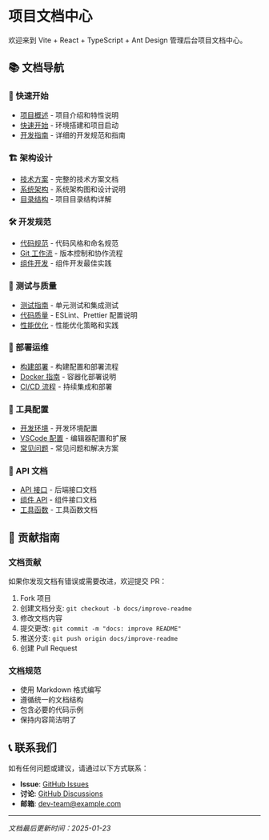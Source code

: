 # 项目文档中心

欢迎来到 Vite + React + TypeScript + Ant Design 管理后台项目文档中心。

## 📚 文档导航

### 🚀 快速开始
- [项目概述](./overview.md) - 项目介绍和特性说明
- [快速开始](./quick-start.md) - 环境搭建和项目启动
- [开发指南](./development-guide.md) - 详细的开发规范和指南

### 🏗️ 架构设计
- [技术方案](./technical-solution.md) - 完整的技术方案文档
- [系统架构](./architecture.md) - 系统架构图和设计说明
- [目录结构](./directory-structure.md) - 项目目录结构详解

### 🛠️ 开发规范
- [代码规范](./coding-standards.md) - 代码风格和命名规范
- [Git 工作流](./git-workflow.md) - 版本控制和协作流程
- [组件开发](./component-development.md) - 组件开发最佳实践

### 🧪 测试与质量
- [测试指南](./testing-guide.md) - 单元测试和集成测试
- [代码质量](./code-quality.md) - ESLint、Prettier 配置说明
- [性能优化](./performance.md) - 性能优化策略和实践

### 🚀 部署运维
- [构建部署](./deployment.md) - 构建配置和部署流程
- [Docker 指南](./docker.md) - 容器化部署说明
- [CI/CD 流程](./cicd.md) - 持续集成和部署

### 🔧 工具配置
- [开发环境](./development-environment.md) - 开发环境配置
- [VSCode 配置](./vscode-setup.md) - 编辑器配置和扩展
- [常见问题](./troubleshooting.md) - 常见问题和解决方案

### 📖 API 文档
- [API 接口](./api.md) - 后端接口文档
- [组件 API](./component-api.md) - 组件接口文档
- [工具函数](./utils-api.md) - 工具函数文档

## 🤝 贡献指南

### 文档贡献
如果你发现文档有错误或需要改进，欢迎提交 PR：

1. Fork 项目
2. 创建文档分支: `git checkout -b docs/improve-readme`
3. 修改文档内容
4. 提交更改: `git commit -m "docs: improve README"`
5. 推送分支: `git push origin docs/improve-readme`
6. 创建 Pull Request

### 文档规范
- 使用 Markdown 格式编写
- 遵循统一的文档结构
- 包含必要的代码示例
- 保持内容简洁明了

## 📞 联系我们

如有任何问题或建议，请通过以下方式联系：

- **Issue**: [GitHub Issues](https://github.com/your-org/vite-antd-pc/issues)
- **讨论**: [GitHub Discussions](https://github.com/your-org/vite-antd-pc/discussions)
- **邮箱**: dev-team@example.com

---

*文档最后更新时间：2025-01-23*
